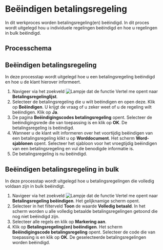 # Beëindigen betalingsregeling

In dit werkproces worden betalingsregeling(en) beëindigd. In dit proces wordt uitgelegd hou u individuele regelingen beëindigd en hoe u regelingen in bulk beëindigd.

## Processchema

## Beëindigen betalingsregeling
In deze processtap wordt uitgelegd hoe u een betalingsregeling beëindigd en hoe u de klant hierover informeert.

 1. Navigeer via het zoekveld ![Lampje dat de functie Vertel me opent](https://docs.microsoft.com/nl-NL/dynamics365/business-central/media/ui-search/search_small.png "Vertel me wat u wilt doen") naar **Betalingsregelinglijst**.
 2. Selecteer de betalingsregeling die u wilt beëindigen en open deze. Klik op  **Beëindigen**. U krijgt de vraag of u zeker weet of u de regeling wilt beëindigen. Klik op  **Ja**.
 3. De pagina  **Beëindigingscodes betalingsregeling**  opent. Selecteer de beëindigingsrede die van toepassing is en klik op  **OK**. De betalingsregeling is beëindigd.
 4. Wanneer u de klant wilt informeren over het voortijdig beëindigen van een betalingsregeling klikt u op **Worddocument**. Het scherm  **Word-sjablonen** opent. Selecteer het sjabloon voor het vroegtijdig beëindigen van een betalingsregeling en vul de benodigde informatie is.
 5. De betalingsregeling is nu beëindigd.

## Beëindigen betalingsregeling in bulk

In deze processtap wordt uitgelegd hoe u betalingsregelingen die volledig voldaan zijn in bulk beëindigt.

1.  Navigeer via het zoekveld  ![Lampje dat de functie Vertel me opent](https://docs.microsoft.com/nl-NL/dynamics365/business-central/media/ui-search/search_small.png "Vertel me wat u wilt doen")  naar  **Betalingsregeling beëindigen**. Het gelijknamige scherm  opent.
2.  Selecteer in het filterveld  **Toon**  de waarde  **Volledig betaald**. In het scherm worden u alle volledig betaalde betalingsregelingen getoond die nog niet beëindigd zijn.
3.  Selecteer alle regels en klik op  **Markering aan**.
4.  Klik op  **Betalingsregeling(en) beëindigen**. Het scherm  **Beëindigingscode betalingsregeling** opent. Selecteer de code die van toepassing is en klik op **OK**. De geselecteerde betalingsregelingen worden beëindigd.
<!--stackedit_data:
eyJoaXN0b3J5IjpbLTE5MjI4ODYwNDldfQ==
-->